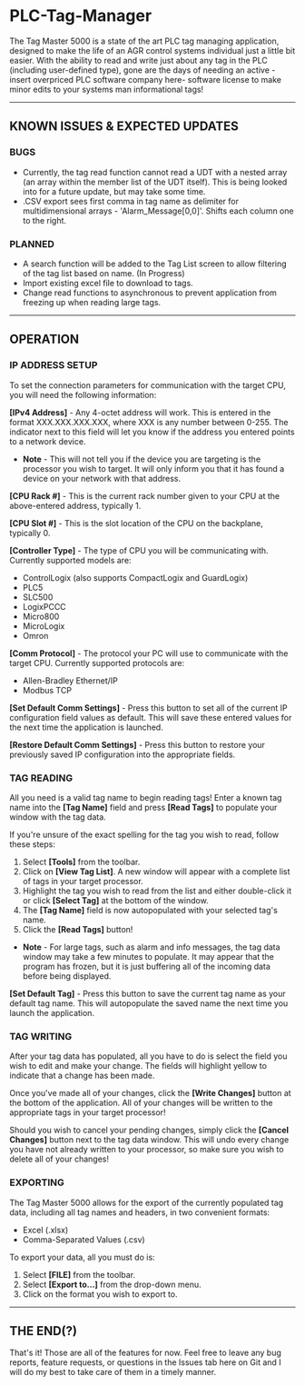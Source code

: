 # PLC-Tag-Manager

The Tag Master 5000 is a state of the art PLC tag managing application, designed to make the life of an AGR control systems individual just a little bit easier. With the ability to read and write just about any tag in the PLC (including user-defined type), gone are the days of needing an active -insert overpriced PLC software company here- software license to make minor edits to your systems man informational tags!

---

## KNOWN ISSUES & EXPECTED UPDATES
### BUGS
+ Currently, the tag read function cannot read a UDT with a nested array (an array within the member list of the UDT itself). This is being looked into for a future update, but may take some time.
+ .CSV export sees first comma in tag name as delimiter for multidimensional arrays - 'Alarm_Message[0,0]'. Shifts each column one to the right.

### PLANNED
+ A search function will be added to the Tag List screen to allow filtering of the tag list based on name. (In Progress)
+ Import existing excel file to download to tags.
+ Change read functions to asynchronous to prevent application from freezing up when reading large tags.

---

## OPERATION

### IP ADDRESS SETUP

To set the connection parameters for communication with the target CPU, you will need the following information:

**[IPv4 Address]** -    Any 4-octet address will work. This is entered in the format XXX.XXX.XXX.XXX, where XXX is any number between 0-255. The indicator next to this field will let you know if the address you entered points to a network device.

+ **Note** - This will not tell you if the device you are targeting is the processor you wish to target. It will only inform you that it has found a device on your network with that address.
                  
**[CPU Rack #]** -      This is the current rack number given to your CPU at the above-entered address, typically 1.

**[CPU Slot #]** -      This is the slot location of the CPU on the backplane, typically 0.

**[Controller Type]** - The type of CPU you will be communicating with. Currently supported models are: 
+ ControlLogix (also supports CompactLogix and GuardLogix)
+ PLC5
+ SLC500
+ LogixPCCC
+ Micro800
+ MicroLogix
+ Omron
                                                                                                  
<b>[Comm Protocol]</b> -   The protocol your PC will use to communicate with the target CPU. Currently supported protocols are:
+ Allen-Bradley Ethernet/IP
+ Modbus TCP
                                                                                                                        
<b>[Set Default Comm Settings]</b> - Press this button to set all of the current IP configuration field values as default. This will save these entered values for the next time the application is launched.

<b>[Restore Default Comm Settings]</b> - Press this button to restore your previously saved IP configuration into the appropriate fields.

### TAG READING

All you need is a valid tag name to begin reading tags! Enter a known tag name into the <b>[Tag Name]</b> field and press <b>[Read Tags]</b> to populate your window with the tag data.

If you're unsure of the exact spelling for the tag you wish to read, follow these steps:
1. Select <b>[Tools]</b> from the toolbar.
2. Click on <b>[View Tag List]</b>. A new window will appear with a complete list of tags in your target processor.
3. Highlight the tag you wish to read from the list and either double-click it or click <b>[Select Tag]</b> at the bottom of the window.
4. The <b>[Tag Name]</b> field is now autopopulated with your selected tag's name.
5. Click the <b>[Read Tags]</b> button!

+ **Note** - For large tags, such as alarm and info messages, the tag data window may take a few minutes to populate. It may appear that the program has frozen, but it is just buffering all of the incoming data before being displayed.

**[Set Default Tag]** - Press this button to save the current tag name as your default tag name. This will autopopulate the saved name the next time you launch the application.

### TAG WRITING

After your tag data has populated, all you have to do is select the field you wish to edit and make your change. The fields will highlight yellow to indicate that a change has been made.

Once you've made all of your changes, click the **[Write Changes]** button at the bottom of the application. All of your changes will be written to the appropriate tags in your target processor!

Should you wish to cancel your pending changes, simply click the **[Cancel Changes]** button next to the tag data window. This will undo every change you have not already written to your processor, so make sure you wish to delete all of your changes!

### EXPORTING

The Tag Master 5000 allows for the export of the currently populated tag data, including all tag names and headers, in two convenient formats:
+ Excel (.xlsx)
+ Comma-Separated Values (.csv)

To export your data, all you must do is:
1. Select **[FILE]** from the toolbar.
2. Select **[Export to...]** from the drop-down menu.
3. Click on the format you wish to export to.

---

## THE END(?)

That's it! Those are all of the features for now. Feel free to leave any bug reports, feature requests, or questions in the Issues tab here on Git and I will do my best to take care of them in a timely manner.




















